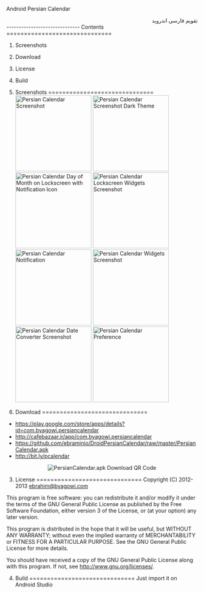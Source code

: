 ﻿
Android Persian Calendar
<div dir="rtl">
تقویم فارسی اندروید
</div>
------------------------------
Contents
==============================

1. Screenshots
2. Download
3. License
4. Build

1. Screenshots
==============================
<img src="https://github.com/ebraminio/DroidPersianCalendar/raw/master/extra/main.png"
 alt="Persian Calendar Screenshot" title="Program Screenshot" width="200px" />
<img src="https://github.com/ebraminio/DroidPersianCalendar/raw/master/extra/darkmain.png"
 alt="Persian Calendar Screenshot Dark Theme" title="Program Screenshot Dark" width="200px" />
<img src="https://github.com/ebraminio/DroidPersianCalendar/raw/master/extra/lockscreenwithnotification.png"
 alt="Persian Calendar Day of Month on Lockscreen with Notification Icon" title="Lockscreen Persian Date" width="200px" />
<img src="https://github.com/ebraminio/DroidPersianCalendar/raw/master/extra/lockscreenwidget.png"
 alt="Persian Calendar Lockscreen Widgets Screenshot" title="Lockscreen Widget Screenshot on Android 4.2" width="200px" />
<img src="https://github.com/ebraminio/DroidPersianCalendar/raw/master/extra/notification.png"
 alt="Persian Calendar Notification" title="Persian Date Notification" width="200px" />
<img src="https://github.com/ebraminio/DroidPersianCalendar/raw/master/extra/homescreen.png"
 alt="Persian Calendar Widgets Screenshot" title="Widget Screenshot" width="200px" />
<img src="https://github.com/ebraminio/DroidPersianCalendar/raw/master/extra/converter.png"
 alt="Persian Calendar Date Converter Screenshot" title="Date Converter Screenshot" width="200px" />
<img src="https://github.com/ebraminio/DroidPersianCalendar/raw/master/extra/preference.png"
 alt="Persian Calendar Preference" title="Application Preference" width="200px" />

2. Download
==============================
* https://play.google.com/store/apps/details?id=com.byagowi.persiancalendar
* http://cafebazaar.ir/app/com.byagowi.persiancalendar
* https://github.com/ebraminio/DroidPersianCalendar/raw/master/PersianCalendar.apk
* http://bit.ly/pcalendar

<div align="center"><img src="https://github.com/ebraminio/DroidPersianCalendar/raw/master/extra/githubapkurl.png"
 alt="PersianCalendar.apk Download QR Code" title="PersianCalendar.apk Download QR Code" /></div>

3. License
==============================
Copyright (C) 2012-2013  ebrahim@byagowi.com

This program is free software: you can redistribute it and/or modify 
it under the terms of the GNU General Public License as published by 
the Free Software Foundation, either version 3 of the License, or 
(at your option) any later version.

This program is distributed in the hope that it will be useful, 
but WITHOUT ANY WARRANTY; without even the implied warranty of 
MERCHANTABILITY or FITNESS FOR A PARTICULAR PURPOSE.  See the 
GNU General Public License for more details.

You should have received a copy of the GNU General Public License 
along with this program.  If not, see http://www.gnu.org/licenses/.

4. Build
==============================
Just import it on Android Studio
